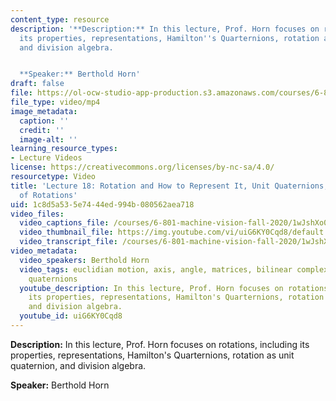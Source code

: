 ```yaml
---
content_type: resource
description: '**Description:** In this lecture, Prof. Horn focuses on rotations, including
  its properties, representations, Hamilton''s Quarternions, rotation as unit quaternion,
  and division algebra.


  **Speaker:** Berthold Horn'
draft: false
file: https://ol-ocw-studio-app-production.s3.amazonaws.com/courses/6-801-machine-vision-fall-2020/mit6_801f20_lec18_1080p_360p_16_9.mp4
file_type: video/mp4
image_metadata:
  caption: ''
  credit: ''
  image-alt: ''
learning_resource_types:
- Lecture Videos
license: https://creativecommons.org/licenses/by-nc-sa/4.0/
resourcetype: Video
title: 'Lecture 18: Rotation and How to Represent It, Unit Quaternions, the Space
  of Rotations'
uid: 1c8d5a53-5e74-44ed-994b-080562aea718
video_files:
  video_captions_file: /courses/6-801-machine-vision-fall-2020/1wJshXo04JBb8ZSgVuy3pvOlfLJ8jGmUG_transcript.webvtt
  video_thumbnail_file: https://img.youtube.com/vi/uiG6KY0Cqd8/default.jpg
  video_transcript_file: /courses/6-801-machine-vision-fall-2020/1wJshXo04JBb8ZSgVuy3pvOlfLJ8jGmUG_transcript.pdf
video_metadata:
  video_speakers: Berthold Horn
  video_tags: euclidian motion, axis, angle, matrices, bilinear complex map, stereography,
    quaternions
  youtube_description: In this lecture, Prof. Horn focuses on rotations, including
    its properties, representations, Hamilton's Quarternions, rotation as unit quaternion,
    and division algebra.
  youtube_id: uiG6KY0Cqd8
---
```

**Description:** In this lecture, Prof. Horn focuses on rotations, including its properties, representations, Hamilton's Quarternions, rotation as unit quaternion, and division algebra.

**Speaker:** Berthold Horn